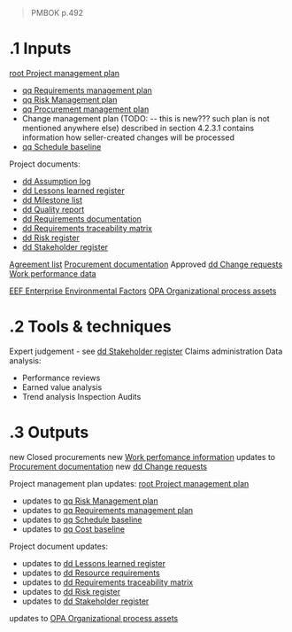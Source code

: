 > PMBOK p.492
# .1 Inputs

[root Project management plan](../Project%20Management%20Plans/root%20Project%20management%20plan.md)
* [qq Requirements management plan](../Project%20Management%20Plans/qq%20Requirements%20management%20plan.md)
* [qq Risk Management plan](../Project%20Management%20Plans/qq%20Risk%20Management%20plan.md)
* [qq Procurement management plan](../Project%20Management%20Plans/qq%20Procurement%20management%20plan.md)
* Change management plan (TODO: -- this is new??? such plan is not mentioned anywhere else) described in section 4.2.3.1 contains information how seller-created changes will be processed
* [qq Schedule baseline](../Project%20Management%20Plans/qq%20Schedule%20baseline.md)

Project documents:
* [dd Assumption log](../Project%20Documents/dd%20Assumption%20log.md)
* [dd Lessons learned register](../Project%20Documents/dd%20Lessons%20learned%20register.md)
* [dd Milestone list](../Project%20Documents/dd%20Milestone%20list.md)
* [dd Quality report](../Project%20Documents/dd%20Quality%20report.md)
* [dd Requirements documentation](../Project%20Documents/dd%20Requirements%20documentation.md)
* [dd Requirements traceability matrix](../Project%20Documents/dd%20Requirements%20traceability%20matrix.md)
* [dd Risk register](../Project%20Documents/dd%20Risk%20register.md)
* [dd Stakeholder register](../Project%20Documents/dd%20Stakeholder%20register.md)

[Agreement list](../Business%20Documents/Agreement%20list.md)
[Procurement documentation](../0meta_lost_and_found/Procurement%20documentation.md)
Approved [dd Change requests](../Project%20Documents/dd%20Change%20requests.md)
[Work performance data](../0meta_lost_and_found/Work%20performance%20data.md)

[EEF Enterprise Environmental Factors](../EEF%20Enterprise%20Environmental%20Factors.md)
[OPA Organizational process assets](../OPA%20Organizational%20process%20assets.md)

# .2 Tools & techniques
Expert judgement - see [dd Stakeholder register](../Project%20Documents/dd%20Stakeholder%20register.md)
Claims administration
Data analysis:
* Performance reviews
* Earned value analysis
* Trend analysis
Inspection
Audits

# .3 Outputs
new Closed procurements
new [Work perfomance information](../0meta_lost_and_found/Work%20perfomance%20information.md)
updates to [Procurement documentation](../0meta_lost_and_found/Procurement%20documentation.md)
new [dd Change requests](../Project%20Documents/dd%20Change%20requests.md)

Project management plan updates: [root Project management plan](../Project%20Management%20Plans/root%20Project%20management%20plan.md)
* updates to [qq Risk Management plan](../Project%20Management%20Plans/qq%20Risk%20Management%20plan.md)
* updates to [qq Requirements management plan](../Project%20Management%20Plans/qq%20Requirements%20management%20plan.md)
* updates to [qq Schedule baseline](../Project%20Management%20Plans/qq%20Schedule%20baseline.md)
* updates to [qq Cost baseline](../Project%20Management%20Plans/qq%20Cost%20baseline.md)

Project document updates:
* updates to [dd Lessons learned register](../Project%20Documents/dd%20Lessons%20learned%20register.md)
* updates to [dd Resource requirements](../Project%20Documents/dd%20Resource%20requirements.md)
* updates to [dd Requirements traceability matrix](../Project%20Documents/dd%20Requirements%20traceability%20matrix.md)
* updates to [dd Risk register](../Project%20Documents/dd%20Risk%20register.md)
* updates to [dd Stakeholder register](../Project%20Documents/dd%20Stakeholder%20register.md)

updates to [OPA Organizational process assets](../OPA%20Organizational%20process%20assets.md)

